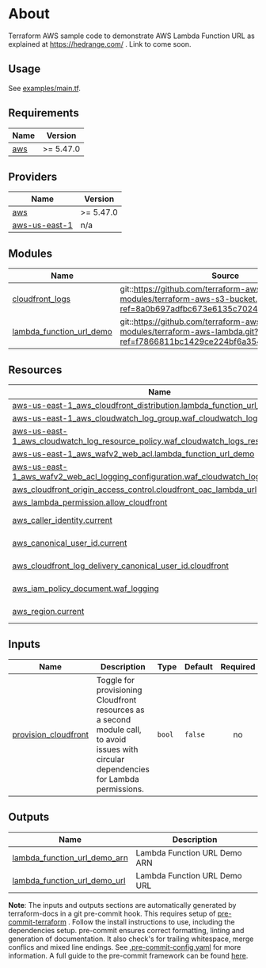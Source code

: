 # About
Terraform AWS sample code to demonstrate AWS Lambda Function URL as explained at https://hedrange.com/ . Link to come soon.

## Usage

See [examples/main.tf](examples/main.tf).

<!-- BEGINNING OF PRE-COMMIT-TERRAFORM DOCS HOOK -->
## Requirements

| Name | Version |
|------|---------|
| <a name="requirement_aws"></a> [aws](#requirement\_aws) | >= 5.47.0 |

## Providers

| Name | Version |
|------|---------|
| <a name="provider_aws"></a> [aws](#provider\_aws) | >= 5.47.0 |
| <a name="provider_aws-us-east-1"></a> [aws-us-east-1](#provider\_aws-us-east-1) | n/a |

## Modules

| Name | Source | Version |
|------|--------|---------|
| <a name="module_cloudfront_logs"></a> [cloudfront\_logs](#module\_cloudfront\_logs) | git::https://github.com/terraform-aws-modules/terraform-aws-s3-bucket.git?ref=8a0b697adfbc673e6135c70246cff7f8052ad95a |  |
| <a name="module_lambda_function_url_demo"></a> [lambda\_function\_url\_demo](#module\_lambda\_function\_url\_demo) | git::https://github.com/terraform-aws-modules/terraform-aws-lambda.git?ref=f7866811bc1429ce224bf6a35448cb44aa5155e7 |  |

## Resources

| Name | Type |
|------|------|
| [aws-us-east-1_aws_cloudfront_distribution.lambda_function_url_demo](https://registry.terraform.io/providers/hashicorp/aws-us-east-1/latest/docs/resources/aws_cloudfront_distribution) | resource |
| [aws-us-east-1_aws_cloudwatch_log_group.waf_cloudwatch_logs](https://registry.terraform.io/providers/hashicorp/aws-us-east-1/latest/docs/resources/aws_cloudwatch_log_group) | resource |
| [aws-us-east-1_aws_cloudwatch_log_resource_policy.waf_cloudwatch_logs_resource_policy](https://registry.terraform.io/providers/hashicorp/aws-us-east-1/latest/docs/resources/aws_cloudwatch_log_resource_policy) | resource |
| [aws-us-east-1_aws_wafv2_web_acl.lambda_function_url_demo](https://registry.terraform.io/providers/hashicorp/aws-us-east-1/latest/docs/resources/aws_wafv2_web_acl) | resource |
| [aws-us-east-1_aws_wafv2_web_acl_logging_configuration.waf_cloudwatch_logs_config](https://registry.terraform.io/providers/hashicorp/aws-us-east-1/latest/docs/resources/aws_wafv2_web_acl_logging_configuration) | resource |
| [aws_cloudfront_origin_access_control.cloudfront_oac_lambda_url](https://registry.terraform.io/providers/hashicorp/aws/latest/docs/resources/cloudfront_origin_access_control) | resource |
| [aws_lambda_permission.allow_cloudfront](https://registry.terraform.io/providers/hashicorp/aws/latest/docs/resources/lambda_permission) | resource |
| [aws_caller_identity.current](https://registry.terraform.io/providers/hashicorp/aws/latest/docs/data-sources/caller_identity) | data source |
| [aws_canonical_user_id.current](https://registry.terraform.io/providers/hashicorp/aws/latest/docs/data-sources/canonical_user_id) | data source |
| [aws_cloudfront_log_delivery_canonical_user_id.cloudfront](https://registry.terraform.io/providers/hashicorp/aws/latest/docs/data-sources/cloudfront_log_delivery_canonical_user_id) | data source |
| [aws_iam_policy_document.waf_logging](https://registry.terraform.io/providers/hashicorp/aws/latest/docs/data-sources/iam_policy_document) | data source |
| [aws_region.current](https://registry.terraform.io/providers/hashicorp/aws/latest/docs/data-sources/region) | data source |

## Inputs

| Name | Description | Type | Default | Required |
|------|-------------|------|---------|:--------:|
| <a name="input_provision_cloudfront"></a> [provision\_cloudfront](#input\_provision\_cloudfront) | Toggle for provisioning Cloudfront resources as a second module call, to avoid issues with circular dependencies for Lambda permissions. | `bool` | `false` | no |

## Outputs

| Name | Description |
|------|-------------|
| <a name="output_lambda_function_url_demo_arn"></a> [lambda\_function\_url\_demo\_arn](#output\_lambda\_function\_url\_demo\_arn) | Lambda Function URL Demo ARN |
| <a name="output_lambda_function_url_demo_url"></a> [lambda\_function\_url\_demo\_url](#output\_lambda\_function\_url\_demo\_url) | Lambda Function URL Demo URL |
<!-- END OF PRE-COMMIT-TERRAFORM DOCS HOOK -->

**Note**: The inputs and outputs sections are automatically generated by terraform-docs in a git pre-commit hook. This requires setup of [pre-commit-terraform](https://github.com/antonbabenko/pre-commit-terraform) . Follow the install instructions to use, including the dependencies setup. pre-commit ensures correct formatting, linting and generation of documentation. It also check's for trailing whitespace, merge conflics and mixed line endings. See [.pre-commit-config.yaml](./.pre-commit-config.yaml) for more information. A full guide to the pre-commit framework can be found [here](https://pre-commit.com/).
